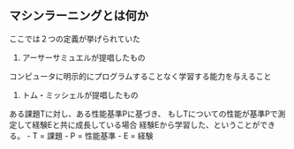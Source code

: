 マシンラーニングとは何か
---
ここでは２つの定義が挙げられていた

1. アーサーサミュエルが提唱したもの

  コンピュータに明示的にプログラムすることなく学習する能力を与えること

1. トム・ミッシェルが提唱したもの

  ある課題Tに対し、ある性能基準Pに基づき、
  もしTについての性能が基準Pで測定して経験Eと共に成長している場合
  経験Eから学習した、ということができる。
    - T = 課題
    - P = 性能基準
    - E = 経験
